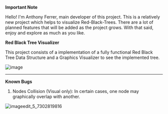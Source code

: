 <b> Important Note </b>

Hello! I'm Anthony Ferrer, main developer of this project. This is a relatively new project which helps to visualize Red-Black-Trees. There are a lot of planned features that will be added as the project grows. With that said, enjoy and explore as much as you like.

<b> Red Black Tree Visualizer </b>

This project consists of a implementation of a fully functional Red Black Tree Data Structure and a Graphics Visualizer to see the implemented tree.

![image](https://user-images.githubusercontent.com/89319333/138160194-27bb87cb-b746-4b1a-9dae-556fdef809ab.png)

<hr>

<b> Known Bugs </b>
1. Nodes Collision (Visual only): In certain cases, one node may graphically overlap with another.

![imageedit_5_7302819816](https://user-images.githubusercontent.com/89319333/138161192-c14cc384-cea3-4f0c-b9cb-a74419afeb34.jpg)
